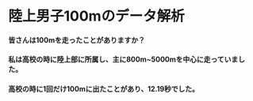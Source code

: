 # 陸上男子100mのデータ解析
#### 皆さんは100mを走ったことがありますか？
#### 私は高校の時に陸上部に所属し、主に800m~5000mを中心に走っていました。
#### 高校の時に1回だけ100mに出たことがあり、12.19秒でした。

